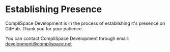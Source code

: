 # Establishing Presence
CompliSpace Development is in the process of establishing
it's presence on GitHub. Thank you for your patience.

You can contact CompliSpace Development through email: development@complispace.net

